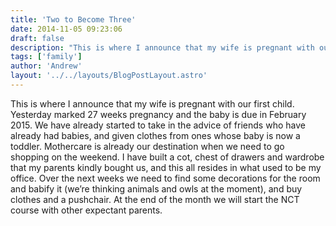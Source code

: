 ```yaml
---
title: 'Two to Become Three'
date: 2014-11-05 09:23:06
draft: false
description: "This is where I announce that my wife is pregnant with our first child."
tags: ['family']
author: 'Andrew'
layout: '../../layouts/BlogPostLayout.astro'
---
```


This is where I announce that my wife is pregnant with our first child. Yesterday marked 27 weeks pregnancy and the baby is due in February 2015. We have already started to take in the advice of friends who have already had babies, and given clothes from ones whose baby is now a toddler. Mothercare is already our destination when we need to go shopping on the weekend. I have built a cot, chest of drawers and wardrobe that my parents kindly bought us, and this all resides in what used to be my office. Over the next weeks we need to find some decorations for the room and babify it (we’re thinking animals and owls at the moment), and buy clothes and a pushchair. At the end of the month we will start the NCT course with other expectant parents.
